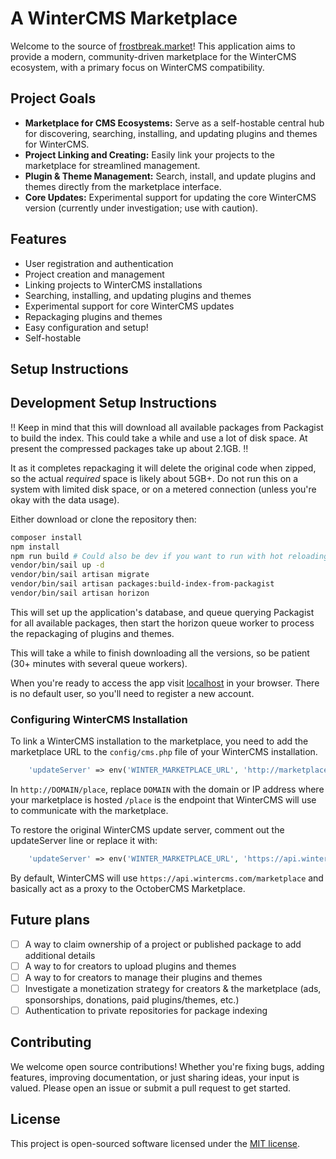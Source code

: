 # A WinterCMS Marketplace 

Welcome to the source of [frostbreak.market](https://frostbreak.market)! This application aims to provide a modern, community-driven marketplace for the WinterCMS ecosystem, with a primary focus on WinterCMS compatibility.

## Project Goals
- **Marketplace for CMS Ecosystems:** Serve as a self-hostable central hub for discovering, searching, installing, and updating plugins and themes for WinterCMS.
- **Project Linking and Creating:** Easily link your projects to the marketplace for streamlined management.
- **Plugin & Theme Management:** Search, install, and update plugins and themes directly from the marketplace interface.
- **Core Updates:** Experimental support for updating the core WinterCMS version (currently under investigation; use with caution).

## Features
- User registration and authentication
- Project creation and management
- Linking projects to WinterCMS installations
- Searching, installing, and updating plugins and themes
- Experimental support for core WinterCMS updates
- Repackaging plugins and themes
- Easy configuration and setup!
- Self-hostable


## Setup Instructions

<!-- 
Will be writing these later once I finalize a docker container to publish. for an almost "prod ready" version
-->


## Development Setup Instructions

‼️ Keep in mind that this will download all available packages from Packagist to build the index. 
This could take a while and use a lot of disk space. At present the compressed packages take up about 2.1GB. ‼️

It as it completes repackaging it will delete the original code when zipped, so the actual _required_ space is likely about 5GB+. Do not run this on a system with limited disk space, or on a metered connection (unless you're okay with the data usage).

Either download or clone the repository then:

```bash
composer install
npm install
npm run build # Could also be dev if you want to run with hot reloading (Enter the following commands in a new shell)
vendor/bin/sail up -d
vendor/bin/sail artisan migrate
vendor/bin/sail artisan packages:build-index-from-packagist
vendor/bin/sail artisan horizon
```

This will set up the application's database, and queue querying Packagist for all available packages, then start the horizon queue worker to process the repackaging of plugins and themes.

This will take a while to finish downloading all the versions, so be patient (30+ minutes with several queue workers).

When you're ready to access the app visit [localhost](http://localhost:8000) in your browser. There is no default user, so you'll need to register a new account.

### Configuring WinterCMS Installation

To link a WinterCMS installation to the marketplace, you need to add the marketplace URL to the `config/cms.php` file of your WinterCMS installation.

```php
    'updateServer' => env('WINTER_MARKETPLACE_URL', 'http://marketplace.test/place'),
```

In `http://DOMAIN/place`, replace `DOMAIN` with the domain or IP address where your marketplace is hosted `/place` is the endpoint that WinterCMS will use to communicate with the marketplace.

To restore the original WinterCMS update server, comment out the updateServer line or replace it with:

```php
    'updateServer' => env('WINTER_MARKETPLACE_URL', 'https://api.wintercms.com/marketplace'),
```

By default, WinterCMS will use `https://api.wintercms.com/marketplace` and basically act as a proxy to the OctoberCMS Marketplace. 

## Future plans
- [ ] A way to claim ownership of a project or published package to add additional details
- [ ] A way to for creators to upload plugins and themes
- [ ] A way to for creators to manage their plugins and themes
- [ ] Investigate a monetization strategy for creators & the marketplace (ads, sponsorships, donations, paid plugins/themes, etc.)
- [ ] Authentication to private repositories for package indexing

## Contributing

We welcome open source contributions! Whether you're fixing bugs, adding features, improving documentation, or just sharing ideas, your input is valued. Please open an issue or submit a pull request to get started.

## License

This project is open-sourced software licensed under the [MIT license](https://opensource.org/licenses/MIT).
